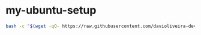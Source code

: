 # my-ubuntu-setup
```bash
bash -c "$(wget -qO- https://raw.githubusercontent.com/davioliveira-dev/my-ubuntu-setup/main/main.sh)"
```
